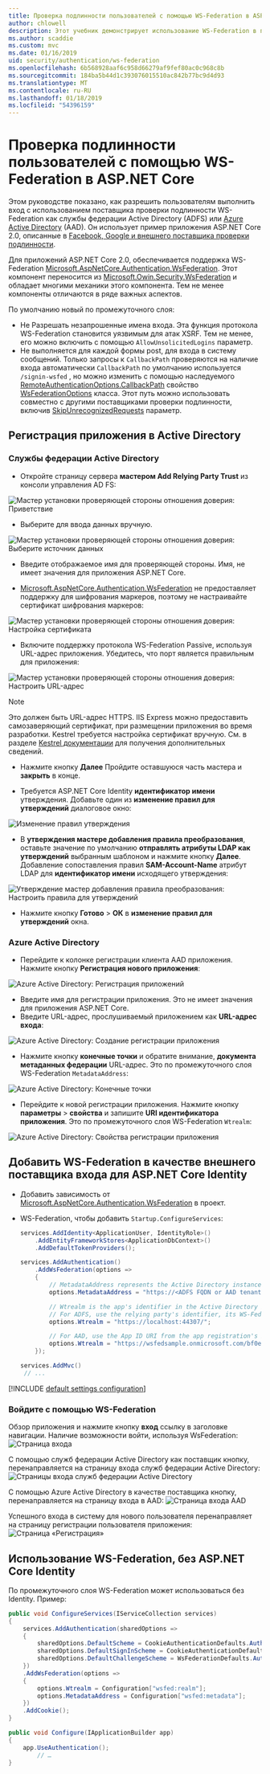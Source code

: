 ```yaml
---
title: Проверка подлинности пользователей с помощью WS-Federation в ASP.NET Core
author: chlowell
description: Этот учебник демонстрирует использование WS-Federation в приложении ASP.NET Core.
ms.author: scaddie
ms.custom: mvc
ms.date: 01/16/2019
uid: security/authentication/ws-federation
ms.openlocfilehash: 6b568928aaf6c958d66279af9fef80ac0c968c8b
ms.sourcegitcommit: 184ba5b44d1c393076015510ac842b77bc9d4d93
ms.translationtype: MT
ms.contentlocale: ru-RU
ms.lasthandoff: 01/18/2019
ms.locfileid: "54396159"
---
```

# <a name="authenticate-users-with-ws-federation-in-aspnet-core"></a>Проверка подлинности пользователей с помощью WS-Federation в ASP.NET Core

Этом руководстве показано, как разрешить пользователям выполнить вход с использованием поставщика проверки подлинности WS-Federation как службы федерации Active Directory (ADFS) или [Azure Active Directory](/azure/active-directory/) (AAD). Он использует пример приложения ASP.NET Core 2.0, описанные в [Facebook, Google и внешнего поставщика проверки подлинности](xref:security/authentication/social/index).

Для приложений ASP.NET Core 2.0, обеспечивается поддержка WS-Federation [Microsoft.AspNetCore.Authentication.WsFederation](https://www.nuget.org/packages/Microsoft.AspNetCore.Authentication.WsFederation). Этот компонент переносится из [Microsoft.Owin.Security.WsFederation](https://www.nuget.org/packages/Microsoft.Owin.Security.WsFederation) и обладает многими механики этого компонента. Тем не менее компоненты отличаются в ряде важных аспектов.

По умолчанию новый по промежуточного слоя:

* Не Разрешать незапрошенные имена входа. Эта функция протокола WS-Federation становится уязвимым для атак XSRF. Тем не менее, его можно включить с помощью `AllowUnsolicitedLogins` параметр.
* Не выполняется для каждой формы post, для входа в систему сообщений. Только запросы к `CallbackPath` проверяются на наличие входа автоматически `CallbackPath` по умолчанию используется `/signin-wsfed` , но можно изменить с помощью наследуемого [RemoteAuthenticationOptions.CallbackPath](/dotnet/api/microsoft.aspnetcore.authentication.remoteauthenticationoptions.callbackpath) свойство [ WsFederationOptions](/dotnet/api/microsoft.aspnetcore.authentication.wsfederation.wsfederationoptions) класса. Этот путь можно использовать совместно с другими поставщиками проверки подлинности, включив [SkipUnrecognizedRequests](/dotnet/api/microsoft.aspnetcore.authentication.wsfederation.wsfederationoptions.skipunrecognizedrequests) параметр.

## <a name="register-the-app-with-active-directory"></a>Регистрация приложения в Active Directory

### <a name="active-directory-federation-services"></a>Службы федерации Active Directory

* Откройте страницу сервера **мастером Add Relying Party Trust** из консоли управления AD FS:

![Мастер установки проверяющей стороны отношения доверия: Приветствие](ws-federation/_static/AdfsAddTrust.png)

* Выберите для ввода данных вручную.

![Мастер установки проверяющей стороны отношения доверия: Выберите источник данных](ws-federation/_static/AdfsSelectDataSource.png)

* Введите отображаемое имя для проверяющей стороны. Имя, не имеет значения для приложения ASP.NET Core.

* [Microsoft.AspNetCore.Authentication.WsFederation](https://www.nuget.org/packages/Microsoft.AspNetCore.Authentication.WsFederation) не предоставляет поддержку для шифрования маркеров, поэтому не настраивайте сертификат шифрования маркеров:

![Мастер установки проверяющей стороны отношения доверия: Настройка сертификата](ws-federation/_static/AdfsConfigureCert.png)

* Включите поддержку протокола WS-Federation Passive, используя URL-адрес приложения. Убедитесь, что порт является правильным для приложения:

![Мастер установки проверяющей стороны отношения доверия: Настроить URL-адрес](ws-federation/_static/AdfsConfigureUrl.png)

> [!NOTE]
> Это должен быть URL-адрес HTTPS. IIS Express можно предоставить самозаверяющий сертификат, при размещении приложения во время разработки. Kestrel требуется настройка сертификат вручную. См. в разделе [Kestrel документации](xref:fundamentals/servers/kestrel) для получения дополнительных сведений.

* Нажмите кнопку **Далее** Пройдите оставшуюся часть мастера и **закрыть** в конце.

* Требуется ASP.NET Core Identity **идентификатор имени** утверждения. Добавьте один из **изменение правил для утверждений** диалоговое окно:

![Изменение правил утверждения](ws-federation/_static/EditClaimRules.png)

* В **утверждения мастере добавления правила преобразования**, оставьте значение по умолчанию **отправлять атрибуты LDAP как утверждений** выбранным шаблоном и нажмите кнопку **Далее**. Добавление сопоставления правил **SAM-Account-Name** атрибут LDAP для **идентификатор имени** исходящего утверждения:

![Утверждение мастер добавления правила преобразования: Настроить правила для утверждений](ws-federation/_static/AddTransformClaimRule.png)

* Нажмите кнопку **Готово** > **ОК** в **изменение правил для утверждений** окна.

### <a name="azure-active-directory"></a>Azure Active Directory

* Перейдите к колонке регистрации клиента AAD приложения. Нажмите кнопку **Регистрация нового приложения**:

![Azure Active Directory: Регистрация приложений](ws-federation/_static/AadNewAppRegistration.png)

* Введите имя для регистрации приложения. Это не имеет значения для приложения ASP.NET Core.
* Введите URL-адрес, прослушиваемый приложением как **URL-адрес входа**:

![Azure Active Directory: Создание регистрации приложения](ws-federation/_static/AadCreateAppRegistration.png)

* Нажмите кнопку **конечные точки** и обратите внимание, **документа метаданных федерации** URL-адрес. Это по промежуточного слоя WS-Federation `MetadataAddress`:

![Azure Active Directory: Конечные точки](ws-federation/_static/AadFederationMetadataDocument.png)

* Перейдите к новой регистрации приложения. Нажмите кнопку **параметры** > **свойства** и запишите **URI идентификатора приложения**. Это по промежуточного слоя WS-Federation `Wtrealm`:

![Azure Active Directory: Свойства регистрации приложения](ws-federation/_static/AadAppIdUri.png)

## <a name="add-ws-federation-as-an-external-login-provider-for-aspnet-core-identity"></a>Добавить WS-Federation в качестве внешнего поставщика входа для ASP.NET Core Identity

* Добавить зависимость от [Microsoft.AspNetCore.Authentication.WsFederation](https://www.nuget.org/packages/Microsoft.AspNetCore.Authentication.WsFederation) в проект.
* WS-Federation, чтобы добавить `Startup.ConfigureServices`:

    ```csharp
    services.AddIdentity<ApplicationUser, IdentityRole>()
        .AddEntityFrameworkStores<ApplicationDbContext>()
        .AddDefaultTokenProviders();

    services.AddAuthentication()
        .AddWsFederation(options =>
        {
            // MetadataAddress represents the Active Directory instance used to authenticate users.
            options.MetadataAddress = "https://<ADFS FQDN or AAD tenant>/FederationMetadata/2007-06/FederationMetadata.xml";

            // Wtrealm is the app's identifier in the Active Directory instance.
            // For ADFS, use the relying party's identifier, its WS-Federation Passive protocol URL:
            options.Wtrealm = "https://localhost:44307/";

            // For AAD, use the App ID URI from the app registration's Properties blade:
            options.Wtrealm = "https://wsfedsample.onmicrosoft.com/bf0e7e6d-056e-4e37-b9a6-2c36797b9f01";
        });

    services.AddMvc()
     // ...
    ```

[!INCLUDE [default settings configuration](social/includes/default-settings.md)]

### <a name="log-in-with-ws-federation"></a>Войдите с помощью WS-Federation

Обзор приложения и нажмите кнопку **вход** ссылку в заголовке навигации. Наличие возможности войти, используя WsFederation: ![Страница входа](ws-federation/_static/WsFederationButton.png)

С помощью служб федерации Active Directory как поставщик кнопку, перенаправляется на страницу входа служб федерации Active Directory: ![Страницы входа служб федерации Active Directory](ws-federation/_static/AdfsLoginPage.png)

С помощью Azure Active Directory в качестве поставщика кнопку, перенаправляется на страницу входа в AAD: ![Страница входа AAD](ws-federation/_static/AadSignIn.png)

Успешного входа в систему для нового пользователя перенаправляет на страницу регистрации пользователя приложения: ![Страница «Регистрация»](ws-federation/_static/Register.png)

## <a name="use-ws-federation-without-aspnet-core-identity"></a>Использование WS-Federation, без ASP.NET Core Identity

По промежуточного слоя WS-Federation может использоваться без Identity. Пример:

```csharp
public void ConfigureServices(IServiceCollection services)
{
    services.AddAuthentication(sharedOptions =>
    {
        sharedOptions.DefaultScheme = CookieAuthenticationDefaults.AuthenticationScheme;
        sharedOptions.DefaultSignInScheme = CookieAuthenticationDefaults.AuthenticationScheme;
        sharedOptions.DefaultChallengeScheme = WsFederationDefaults.AuthenticationScheme;
    })
    .AddWsFederation(options =>
    {
        options.Wtrealm = Configuration["wsfed:realm"];
        options.MetadataAddress = Configuration["wsfed:metadata"];
    })
    .AddCookie();
}

public void Configure(IApplicationBuilder app)
{
    app.UseAuthentication();
        // …
}
```
